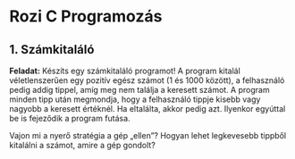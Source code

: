 # Rozi C Programozás

## 1. Számkitaláló

**Feladat:**
Készíts egy számkitaláló programot! A program kitalál véletlenszerűen egy pozitív egész számot (1 és 1000 között), a felhasználó pedig addig tippel, amíg meg nem találja a keresett számot. A program minden tipp után megmondja, hogy a felhasználó tippje kisebb vagy nagyobb a keresett értéknél. Ha eltalálta, akkor pedig azt. Ilyenkor egyúttal be is fejeződik a program futása.

Vajon mi a nyerő stratégia a gép „ellen”? Hogyan lehet legkevesebb tippből kitalálni a számot, amire a gép gondolt?

